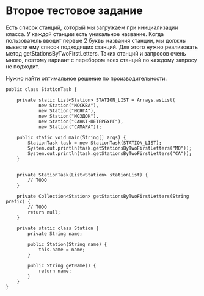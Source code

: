 # Второе  тестовое задание
Есть список станций, который мы загружаем при инициализации класса.
У каждой станции есть уникальное название.
Когда пользователь вводит первые 2 буквы названия станции, мы должны вывести ему список
подходящих станций.
Для этого нужно реализовать метод getStationsByTwoFirstLetters.
Таких станций и запросов очень много, поэтому вариант с перебором всех станций по каждому
запросу не подходит.

Нужно найти оптимальное решение по производительности.

```
public class StationTask {

    private static List<Station> STATION_LIST = Arrays.asList(
            new Station("МОСКВА"),
            new Station("МОЖГА"),
            new Station("МОЗДОК"),
            new Station("САНКТ-ПЕТЕРБУРГ"),
            new Station("САМАРА"));

    public static void main(String[] args) {
        StationTask task = new StationTask(STATION_LIST);
        System.out.println(task.getStationsByTwoFirstLetters("МО"));
        System.out.println(task.getStationsByTwoFirstLetters("СА"));
    }


    private StationTask(List<Station> stationList) {
        // TODO
    }

    private Collection<Station> getStationsByTwoFirstLetters(String prefix) {
        // TODO
        return null;
    }

    private static class Station {
        private String name;

        public Station(String name) {
            this.name = name;
        }

        public String getName() {
            return name;
        }
    }
}
```
